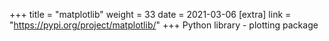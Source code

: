 +++
title = "matplotlib"
weight = 33
date = 2021-03-06
[extra]
link = "https://pypi.org/project/matplotlib/"
+++
Python library - plotting package

